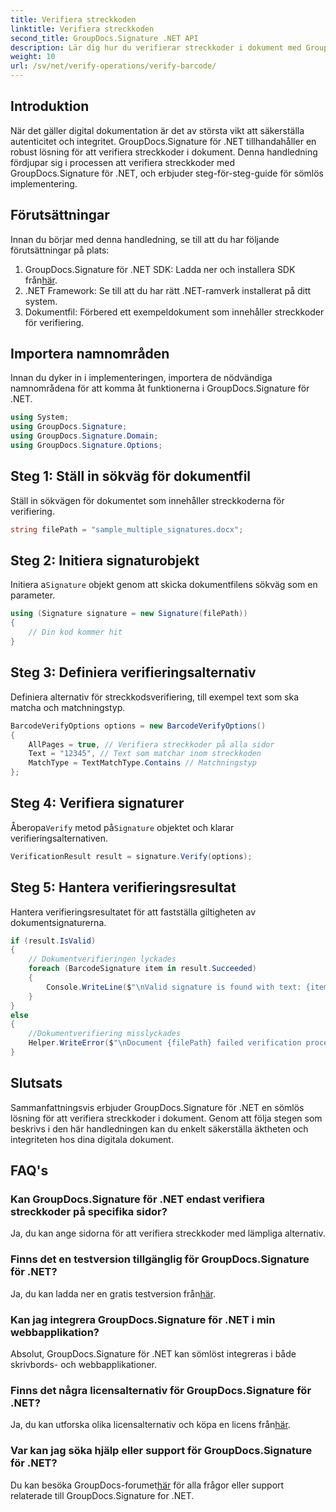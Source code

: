 ```yaml
---
title: Verifiera streckkoden
linktitle: Verifiera streckkoden
second_title: GroupDocs.Signature .NET API
description: Lär dig hur du verifierar streckkoder i dokument med GroupDocs.Signature för .NET. Följ vår steg-för-steg handledning för sömlös implementering.
weight: 10
url: /sv/net/verify-operations/verify-barcode/
---
```

## Introduktion
När det gäller digital dokumentation är det av största vikt att säkerställa autenticitet och integritet. GroupDocs.Signature för .NET tillhandahåller en robust lösning för att verifiera streckkoder i dokument. Denna handledning fördjupar sig i processen att verifiera streckkoder med GroupDocs.Signature för .NET, och erbjuder steg-för-steg-guide för sömlös implementering.
## Förutsättningar
Innan du börjar med denna handledning, se till att du har följande förutsättningar på plats:
1.  GroupDocs.Signature för .NET SDK: Ladda ner och installera SDK från[här](https://releases.groupdocs.com/signature/net/).
2. .NET Framework: Se till att du har rätt .NET-ramverk installerat på ditt system.
3. Dokumentfil: Förbered ett exempeldokument som innehåller streckkoder för verifiering.

## Importera namnområden
Innan du dyker in i implementeringen, importera de nödvändiga namnområdena för att komma åt funktionerna i GroupDocs.Signature för .NET.
```csharp
using System;
using GroupDocs.Signature;
using GroupDocs.Signature.Domain;
using GroupDocs.Signature.Options;
```
## Steg 1: Ställ in sökväg för dokumentfil
Ställ in sökvägen för dokumentet som innehåller streckkoderna för verifiering.
```csharp
string filePath = "sample_multiple_signatures.docx";
```
## Steg 2: Initiera signaturobjekt
 Initiera a`Signature` objekt genom att skicka dokumentfilens sökväg som en parameter.
```csharp
using (Signature signature = new Signature(filePath))
{
    // Din kod kommer hit
}
```
## Steg 3: Definiera verifieringsalternativ
Definiera alternativ för streckkodsverifiering, till exempel text som ska matcha och matchningstyp.
```csharp
BarcodeVerifyOptions options = new BarcodeVerifyOptions()
{
    AllPages = true, // Verifiera streckkoder på alla sidor
    Text = "12345", // Text som matchar inom streckkoden
    MatchType = TextMatchType.Contains // Matchningstyp
};
```
## Steg 4: Verifiera signaturer
 Åberopa`Verify` metod på`Signature` objektet och klarar verifieringsalternativen.
```csharp
VerificationResult result = signature.Verify(options);
```
## Steg 5: Hantera verifieringsresultat
Hantera verifieringsresultatet för att fastställa giltigheten av dokumentsignaturerna.
```csharp
if (result.IsValid)
{
    // Dokumentverifieringen lyckades
    foreach (BarcodeSignature item in result.Succeeded)
    {
        Console.WriteLine($"\nValid signature is found with text: {item.Text} and type: {item.EncodeType.TypeName}.");
    }
}
else
{
    //Dokumentverifiering misslyckades
    Helper.WriteError($"\nDocument {filePath} failed verification process.");
}
```

## Slutsats
Sammanfattningsvis erbjuder GroupDocs.Signature för .NET en sömlös lösning för att verifiera streckkoder i dokument. Genom att följa stegen som beskrivs i den här handledningen kan du enkelt säkerställa äktheten och integriteten hos dina digitala dokument.
## FAQ's
### Kan GroupDocs.Signature för .NET endast verifiera streckkoder på specifika sidor?
Ja, du kan ange sidorna för att verifiera streckkoder med lämpliga alternativ.
### Finns det en testversion tillgänglig för GroupDocs.Signature för .NET?
 Ja, du kan ladda ner en gratis testversion från[här](https://releases.groupdocs.com/).
### Kan jag integrera GroupDocs.Signature för .NET i min webbapplikation?
Absolut, GroupDocs.Signature för .NET kan sömlöst integreras i både skrivbords- och webbapplikationer.
### Finns det några licensalternativ för GroupDocs.Signature för .NET?
 Ja, du kan utforska olika licensalternativ och köpa en licens från[här](https://purchase.groupdocs.com/buy).
### Var kan jag söka hjälp eller support för GroupDocs.Signature för .NET?
 Du kan besöka GroupDocs-forumet[här](https://forum.groupdocs.com/c/signature/13) för alla frågor eller support relaterade till GroupDocs.Signature for .NET.